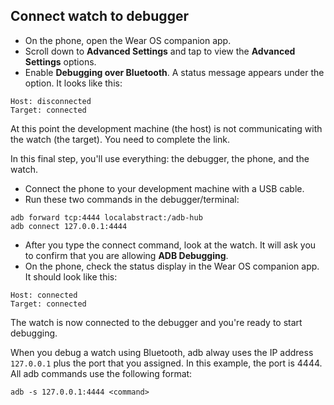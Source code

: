 ## Connect watch to debugger

- On the phone, open the Wear OS companion app.
- Scroll down to **Advanced Settings** and tap to view the **Advanced Settings** options.
- Enable **Debugging over Bluetooth**. A status message appears under the option. It looks like this: 
```
Host: disconnected
Target: connected
```
At this point the development machine (the host) is not communicating with the watch (the target). You need to complete the link.

In this final step, you'll use everything: the debugger, the phone, and the watch.

- Connect the phone to your development machine with a USB cable.
- Run these two commands in the debugger/terminal:
```
adb forward tcp:4444 localabstract:/adb-hub
adb connect 127.0.0.1:4444
```
- After you type the connect command, look at the watch. It will ask you to confirm that you are allowing **ADB Debugging**.
- On the phone, check the status display in the Wear OS companion app. It should look like this:  
```
Host: connected
Target: connected
```
The watch is now connected to the debugger and you're ready to start debugging.


When you debug a watch using Bluetooth, adb alway uses the IP address `127.0.0.1` plus the port that you assigned. In this example, the port is 4444. All adb commands use the following format:
```
adb -s 127.0.0.1:4444 <command> 
```
